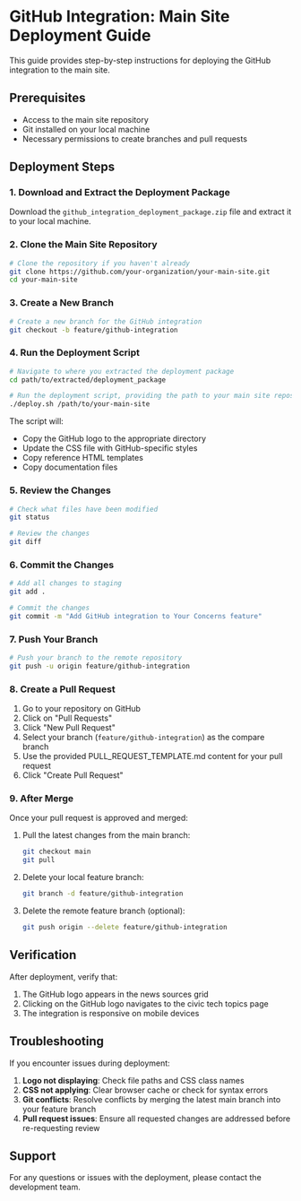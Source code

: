 # GitHub Integration: Main Site Deployment Guide

This guide provides step-by-step instructions for deploying the GitHub integration to the main site.

## Prerequisites

- Access to the main site repository
- Git installed on your local machine
- Necessary permissions to create branches and pull requests

## Deployment Steps

### 1. Download and Extract the Deployment Package

Download the `github_integration_deployment_package.zip` file and extract it to your local machine.

### 2. Clone the Main Site Repository

```bash
# Clone the repository if you haven't already
git clone https://github.com/your-organization/your-main-site.git
cd your-main-site
```

### 3. Create a New Branch

```bash
# Create a new branch for the GitHub integration
git checkout -b feature/github-integration
```

### 4. Run the Deployment Script

```bash
# Navigate to where you extracted the deployment package
cd path/to/extracted/deployment_package

# Run the deployment script, providing the path to your main site repository
./deploy.sh /path/to/your-main-site
```

The script will:
- Copy the GitHub logo to the appropriate directory
- Update the CSS file with GitHub-specific styles
- Copy reference HTML templates
- Copy documentation files

### 5. Review the Changes

```bash
# Check what files have been modified
git status

# Review the changes
git diff
```

### 6. Commit the Changes

```bash
# Add all changes to staging
git add .

# Commit the changes
git commit -m "Add GitHub integration to Your Concerns feature"
```

### 7. Push Your Branch

```bash
# Push your branch to the remote repository
git push -u origin feature/github-integration
```

### 8. Create a Pull Request

1. Go to your repository on GitHub
2. Click on "Pull Requests"
3. Click "New Pull Request"
4. Select your branch (`feature/github-integration`) as the compare branch
5. Use the provided PULL_REQUEST_TEMPLATE.md content for your pull request
6. Click "Create Pull Request"

### 9. After Merge

Once your pull request is approved and merged:

1. Pull the latest changes from the main branch:
   ```bash
   git checkout main
   git pull
   ```

2. Delete your local feature branch:
   ```bash
   git branch -d feature/github-integration
   ```

3. Delete the remote feature branch (optional):
   ```bash
   git push origin --delete feature/github-integration
   ```

## Verification

After deployment, verify that:

1. The GitHub logo appears in the news sources grid
2. Clicking on the GitHub logo navigates to the civic tech topics page
3. The integration is responsive on mobile devices

## Troubleshooting

If you encounter issues during deployment:

1. **Logo not displaying**: Check file paths and CSS class names
2. **CSS not applying**: Clear browser cache or check for syntax errors
3. **Git conflicts**: Resolve conflicts by merging the latest main branch into your feature branch
4. **Pull request issues**: Ensure all requested changes are addressed before re-requesting review

## Support

For any questions or issues with the deployment, please contact the development team.